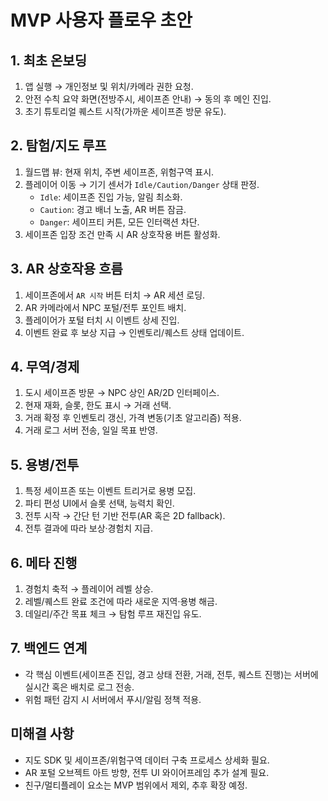 # MVP 사용자 플로우 초안

## 1. 최초 온보딩
1. 앱 실행 → 개인정보 및 위치/카메라 권한 요청.
2. 안전 수칙 요약 화면(전방주시, 세이프존 안내) → 동의 후 메인 진입.
3. 초기 튜토리얼 퀘스트 시작(가까운 세이프존 방문 유도).

## 2. 탐험/지도 루프
1. 월드맵 뷰: 현재 위치, 주변 세이프존, 위험구역 표시.
2. 플레이어 이동 → 기기 센서가 `Idle/Caution/Danger` 상태 판정.
   - `Idle`: 세이프존 진입 가능, 알림 최소화.
   - `Caution`: 경고 배너 노출, AR 버튼 잠금.
   - `Danger`: 세이프티 커튼, 모든 인터랙션 차단.
3. 세이프존 입장 조건 만족 시 AR 상호작용 버튼 활성화.

## 3. AR 상호작용 흐름
1. 세이프존에서 `AR 시작` 버튼 터치 → AR 세션 로딩.
2. AR 카메라에서 NPC 포털/전투 포인트 배치.
3. 플레이어가 포털 터치 시 이벤트 상세 진입.
4. 이벤트 완료 후 보상 지급 → 인벤토리/퀘스트 상태 업데이트.

## 4. 무역/경제
1. 도시 세이프존 방문 → NPC 상인 AR/2D 인터페이스.
2. 현재 재화, 슬롯, 한도 표시 → 거래 선택.
3. 거래 확정 후 인벤토리 갱신, 가격 변동(기초 알고리즘) 적용.
4. 거래 로그 서버 전송, 일일 목표 반영.

## 5. 용병/전투
1. 특정 세이프존 또는 이벤트 트리거로 용병 모집.
2. 파티 편성 UI에서 슬롯 선택, 능력치 확인.
3. 전투 시작 → 간단 턴 기반 전투(AR 혹은 2D fallback).
4. 전투 결과에 따라 보상·경험치 지급.

## 6. 메타 진행
1. 경험치 축적 → 플레이어 레벨 상승.
2. 레벨/퀘스트 완료 조건에 따라 새로운 지역·용병 해금.
3. 데일리/주간 목표 체크 → 탐험 루프 재진입 유도.

## 7. 백엔드 연계
- 각 핵심 이벤트(세이프존 진입, 경고 상태 전환, 거래, 전투, 퀘스트 진행)는 서버에 실시간 혹은 배치로 로그 전송.
- 위험 패턴 감지 시 서버에서 푸시/알림 정책 적용.

## 미해결 사항
- 지도 SDK 및 세이프존/위험구역 데이터 구축 프로세스 상세화 필요.
- AR 포털 오브젝트 아트 방향, 전투 UI 와이어프레임 추가 설계 필요.
- 친구/멀티플레이 요소는 MVP 범위에서 제외, 추후 확장 예정.
